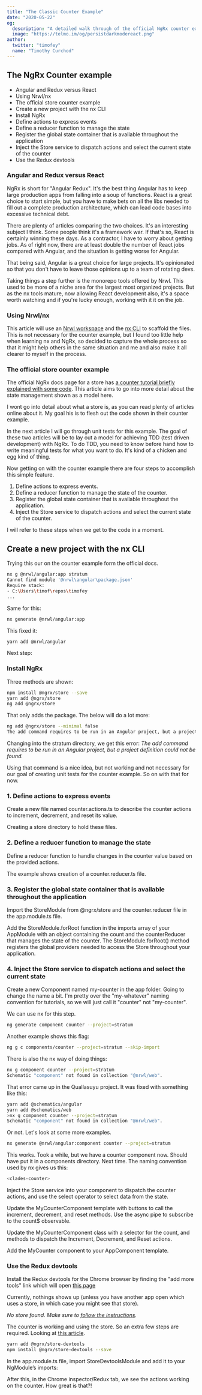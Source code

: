 ```yaml
---
title: "The Classic Counter Example"
date: "2020-05-22"
og:
  description: "A detailed walk through of the official NgRx counter example"
  image: "https://telmo.im/og/persistdarkmodereact.png"
author:
  twitter: "timofey"
  name: "Timothy Curchod"
---
```


## The NgRx Counter example

- Angular and Redux versus React
- Using Nrwl/nx
- The official store counter example
- Create a new project with the nx CLI
- Install NgRx
- Define actions to express events
- Define a reducer function to manage the state
- Register the global state container that is available throughout the application
- Inject the Store service to dispatch actions and select the current state of the counter
- Use the Redux devtools

### Angular and Redux versus React

NgRx is short for "Angular Redux".  It's the best thing Angular has to keep large production apps from falling into a soup of functions.  React is a great choice to start simple, but you have to make bets on all the libs needed to fill out a complete production architecture, which can lead code bases into excessive technical debt.

There are plenty of articles comparing the two choices.  It's an interesting subject I think.  Some people think it's a framework war.  If that's so, React is certainly winning these days.  As a contractor, I have to worry about getting jobs.  As of right now, there are at least double the number of React jobs compared with Angular, and the situation is getting worse for Angular.

That being said, Angular is a great choice for large projects.  It's opinionated so that you don't have to leave those opinions up to a team of rotating devs.

Taking things a step further is the monorepo tools offered by Nrwl.  This used to be more of a niche area for the largest most organized projects.  But as the nx tools mature, now allowing React development also, it's a space worth watching and if you're lucky enough, working with it it on the job.

### Using Nrwl/nx

This article will use an [Nrwl workspace](https://blog.nrwl.io/) and the [nx CLI](https://nx.dev/angular/cli/overview) to scaffold the files.  This is not necessary for the counter example, but I found too little help when learning nx and NgRx, so decided to capture the whole process so that it might help others in the same situation and me and also make it all clearer to myself in the process.

### The official store counter example

The official NgRx docs page for a store has [a counter tutorial briefly explained with some code](https://ngrx.io/guide/store#tutorial).  This article aims to go into more detail about the state management shown as a model here.

I wont go into detail about what a store is, as you can read plenty of articles online about it.  My goal his is to flesh out the code shown in their counter example.  

In the next article I will go through unit tests for this example.  The goal of these two articles will be to lay out a model for achieving TDD (test driven development) with NgRx.  To do TDD, you need to know before hand how to write meaningful tests for what you want to do.  It's kind of a chicken and egg kind of thing.

Now getting on with the counter example there are four steps to accomplish this simple feature.

1. Define actions to express events.
2. Define a reducer function to manage the state of the counter.
3. Register the global state container that is available throughout the application.
4. Inject the Store service to dispatch actions and select the current state of the counter.

I will refer to these steps when we get to the code in a moment.

## Create a new project with the nx CLI

Trying this our on the counter example form the official docs.

```bash
nx g @nrwl/angular:app stratum
Cannot find module '@nrwl\angular\package.json'
Require stack:
- C:\Users\timof\repos\timofey
...
```

Same for this:

```bash
nx generate @nrwl/angular:app
```

This fixed it:

```bash
yarn add @nrwl/angular
```

Next step:

### Install NgRx

Three methods are shown:

```bash
npm install @ngrx/store --save
yarn add @ngrx/store
ng add @ngrx/store
```

That only adds the package. The below will do a lot more:

```bash
ng add @ngrx/store --minimal false
The add command requires to be run in an Angular project, but a project definition could not be found.
```

Changing into the stratum directory, we get this error:
_The add command requires to be run in an Angular project, but a project definition could not be found._

Using that command is a nice idea, but not working and not necessary for our goal of creating unit tests for the counter example. So on with that for now.

### 1. Define actions to express events

Create a new file named counter.actions.ts to describe the counter actions to increment, decrement, and reset its value.

Creating a store directory to hold these files.

### 2. Define a reducer function to manage the state

Define a reducer function to handle changes in the counter value based on the provided actions.

The example shows creation of a counter.reducer.ts file.

### 3. Register the global state container that is available throughout the application

Import the StoreModule from @ngrx/store and the counter.reducer file in the app.module.ts file.

Add the StoreModule.forRoot function in the imports array of your AppModule with an object containing the count and the counterReducer that manages the state of the counter. The StoreModule.forRoot() method registers the global providers needed to access the Store throughout your application.

### 4. Inject the Store service to dispatch actions and select the current state

Create a new Component named my-counter in the app folder. Going to change the name a bit. I'm pretty over the "my-whatever" naming convention for tutorials, so we will just call it "counter" not "my-counter".

We can use nx for this step.

```bash
ng generate component counter --project=stratum
```

Another example shows this flag:

```bash
ng g c components/counter --project=stratum --skip-import
```

There is also the nx way of doing things:

```bash
nx g component counter --project=stratum
Schematic "component" not found in collection "@nrwl/web".
```

That error came up in the Quallasuyu project. It was fixed with something like this:

```bash
yarn add @schematics/angular
yarn add @schematics/web
>nx g component counter --project=stratum
Schematic "component" not found in collection "@nrwl/web".
```

Or not. Let's look at some more examples.

```bash
nx generate @nrwl/angular:component counter --project=stratum
```

This works. Took a while, but we have a counter component now. Should have put it in a components directory. Next time. The naming convention used by nx gives us this:

```bash
<clades-counter>
```

Inject the Store service into your component to dispatch the counter actions, and use the select operator to select data from the state.

Update the MyCounterComponent template with buttons to call the increment, decrement, and reset methods. Use the async pipe to subscribe to the count\$ observable.

Update the MyCounterComponent class with a selector for the count, and methods to dispatch the Increment, Decrement, and Reset actions.

Add the MyCounter component to your AppComponent template.

### Use the Redux devtools

Install the Redux devtools for the Chrome browser by finding the "add more tools" link which will open [this page](https://chrome.google.com/webstore/detail/redux-devtools/lmhkpmbekcpmknklioeibfkpmmfibljd)

Currently, nothings shows up (unless you have another app open which uses a store, in which case you might see that store).

_No store found. Make sure to [follow the instructions](https://github.com/zalmoxisus/redux-devtools-extension#usage)._

The counter is working and using the store. So an extra few steps are required. Looking at [this article](*https://alligator.io/angular/ngrx-store-redux-devtools/).

```bash
yarn add @ngrx/store-devtools
npm install @ngrx/store-devtools --save
```

In the app.module.ts file, import StoreDevtoolsModule and add it to your NgModule’s imports:

After this, in the Chrome inspector/Redux tab, we see the actions working on the counter. How great is that?!
